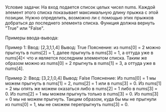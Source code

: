 Условие задачи:
На вход подается список целых чисел nums.
Каждой элемент этого списка показывает максимальную длину прыжка с этой позиции.
Нужно определить, возможно ли с помощью этих прыжков добраться до последнего элемента списка.
Функция должна вернуть "True" или "False".

Примеры ввода-вывода:

Пример 1:
Ввод: [2,3,1,1,4]
Вывод: True
Пояснение: из nums[0] = 2 можно прыгнуть в nums[2] = 1, далее прыгнуть в nums[3] = 1, 
а оттуда уже в nums[4]< что и является последним элементом списка.
Таким же образом можно из nums[0] = 2 прыгнуть в nums[1] = 3, а оттуда уже в nums[4].

Пример 2:
Ввод: [3,2,1,0,4]
Вывод: False
Пояснение: 
Из nums[0] = 1 мы можем прыгнуть в nums[1] = 2, nums[2] = 1 или в nums[3] = 0.
Из nums[1] = 2 мы опять же можем оказаться либо в nums[2] = 1 либо в nums[3] = 0.
Из nums[2] = 1 мы можем прыгнуть только в nums[3] = 0.
Из nums[3] = 0 мы не можем прыгнуть.
Такцим образом, куда бы мы не прыгнули из nums[0] = 1, мы не сможем перепрыгнуть nums[3] = 0.
